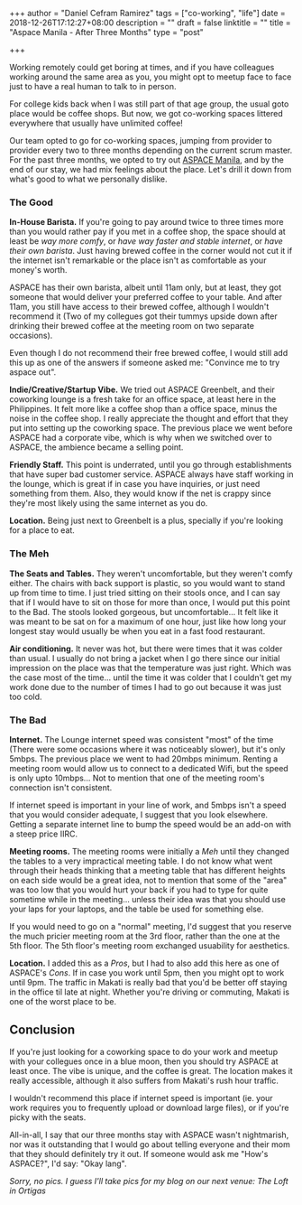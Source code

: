 +++
author = "Daniel Cefram Ramirez"
tags = ["co-working", "life"]
date = 2018-12-26T17:12:27+08:00
description = ""
draft = false
linktitle = ""
title = "Aspace Manila - After Three Months"
type = "post"

+++

Working remotely could get boring at times, and if you have colleagues working around the same
area as you, you might opt to meetup face to face just to have a real human to talk to in person.

For college kids back when I was still part of that age group, the usual goto place would be
coffee shops. But now, we got co-working spaces littered everywhere that usually have unlimited coffee!

Our team opted to go for co-working spaces, jumping from provider to provider every two to three months
depending on the current scrum master. For the past three months, we opted to try out
[ASPACE Manila](https://aspacemanila.com/), and by the end of our stay, we had mix feelings about the
place. Let's drill it down from what's good to what we personally dislike.

### The Good

**In-House Barista.** If you're going to pay around twice to three times more than you would rather
pay if you met in a coffee shop, the space should at least be *way more comfy*, or *have way faster and stable internet*,
or *have their own barista*. Just having brewed coffee in the corner would not cut it if the internet
isn't remarkable or the place isn't as comfortable as your money's worth.

ASPACE has their own barista, albeit until 11am only, but at least, they got someone that would deliver
your preferred coffee to your table. And after 11am, you still have access to their brewed coffee,
although I wouldn't recommend it (Two of my collegues got their tummys upside down after drinking
their brewed coffee at the meeting room on two separate occasions).

Even though I do not recommend their free brewed coffee, I would still add this up as one of the answers
if someone asked me: "Convince me to try aspace out".

**Indie/Creative/Startup Vibe.** We tried out ASPACE Greenbelt, and their coworking lounge is a fresh
take for an office space, at least here in the Philippines. It felt more like a coffee shop than a
office space, minus the noise in the coffee shop. I really appreciate the thought and effort that they
put into setting up the coworking space. The previous place we went before ASPACE had a corporate vibe,
which is why when we switched over to ASPACE, the ambience became a selling point.

**Friendly Staff.** This point is underrated, until you go through establishments that have super bad
customer service. ASPACE always have staff working in the lounge, which is great if in case you have
inquiries, or just need something from them. Also, they would know if the net is crappy since they're
most likely using the same internet as you do.

**Location.** Being just next to Greenbelt is a plus, specially if you're looking for a place to eat.

### The Meh

**The Seats and Tables.** They weren't uncomfortable, but they weren't comfy either. The chairs with
back support is plastic, so you would want to stand up from time to time. I just tried sitting on their
stools once, and I can say that if I would have to sit on those for more than once, I would put this
point to the Bad. The stools looked gorgeous, but uncomfortable... It felt like it was meant to be
sat on for a maximum of one hour, just like how long your longest stay would usually be when you eat
in a fast food restaurant.

**Air conditioning.** It never was hot, but there were times that it was colder than usual. I usually
do not bring a jacket when I go there since our initial impression on the place was that the temperature
was just right. Which was the case most of the time... until the time it was colder that I couldn't
get my work done due to the number of times I had to go out because it was just too cold.

### The Bad

**Internet.** The Lounge internet speed was consistent "most" of the time (There were some occasions where
it was noticeably slower), but it's only 5mbps. The previous place we went to had 20mbps minimum. Renting
a meeting room would allow us to connect to a dedicated Wifi, but the speed is only upto 10mbps... Not to
mention that one of the meeting room's connection isn't consistent.

If internet speed is important in your line of work, and 5mbps isn't a speed that you would consider
adequate, I suggest that you look elsewhere. Getting a separate internet line to bump the speed would
be an add-on with a steep price IIRC.

**Meeting rooms.** The meeting rooms were initially a *Meh* until they changed the tables to a very
impractical meeting table. I do not know what went through their heads thinking that a meeting table
that has different heights on each side would be a great idea, not to mention that some of the "area" was
too low that you would hurt your back if you had to type for quite sometime while in the meeting... unless
their idea was that you should use your laps for your laptops, and the table be used for something else.

If you would need to go on a "normal" meeting, I'd suggest that you reserve the much pricier meeting room
at the 3rd floor, rather than the one at the 5th floor. The 5th floor's meeting room exchanged usuability
for aesthetics.

**Location.** I added this as a *Pros*, but I had to also add this here as one of ASPACE's *Cons*. If
in case you work until 5pm, then you might opt to work until 9pm. The traffic in Makati is really bad
that you'd be better off staying in the office til late at night. Whether you're driving or commuting,
Makati is one of the worst place to be.

## Conclusion

If you're just looking for a coworking space to do your work and meetup with your collegues once in a
blue moon, then you should try ASPACE at least once. The vibe is unique, and the coffee is great. The
location makes it really accessible, although it also suffers from Makati's rush hour traffic.

I wouldn't recommend this place if internet speed is important (ie. your work requires you to frequently
upload or download large files), or if you're picky with the seats.

All-in-all, I say that our three months stay with ASPACE wasn't nightmarish, nor was it outstanding
that I would go about telling everyone and their mom that they should definitely try it out. If someone
would ask me "How's ASPACE?", I'd say: "Okay lang".

*Sorry, no pics. I guess I'll take pics for my blog on our next venue: The Loft in Ortigas*

